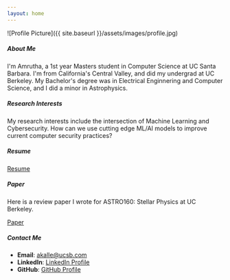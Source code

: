 ```yaml
---
layout: home
---
```


![Profile Picture]({{ site.baseurl }}/assets/images/profile.jpg)

##### About Me
I'm Amrutha, a 1st year Masters student in Computer Science at UC Santa Barbara. I'm from California's Central Valley, and did my undergrad at UC Berkeley. My Bachelor's degree was in Electrical Enginnering and Computer Science, and I did a minor in Astrophysics. 

##### Research Interests
My research interests include the intersection of Machine Learning and Cybersecurity. How can we use cutting edge ML/AI models to improve current computer security practices?

##### Resume

<a href="{{ site.baseurl }}/assets/resume.pdf" target="_blank">Resume</a>

##### Paper
Here is a review paper I wrote for ASTRO160: Stellar Physics at UC Berkeley.

<a href="{{ site.baseurl }}/assets/paper.pdf" target="_blank">Paper</a>

##### Contact Me
- **Email**: [akalle@ucsb.com](mailto:akalle@ucsb.com)
- **LinkedIn**: [LinkedIn Profile](https://www.linkedin.com/in/amrutha-kalle)
- **GitHub**: [GitHub Profile](https://github.com/amrutha-kalle)